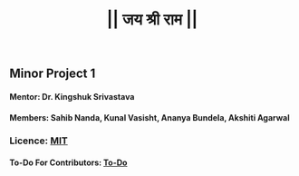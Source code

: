 # <center>**|| जय श्री राम ||**</center>

<br>

## **Minor Project 1**

#### Mentor: Dr. Kingshuk Srivastava
#### Members: Sahib Nanda, Kunal Vasisht, Ananya Bundela, Akshiti Agarwal

### Licence: [MIT](LICENSE)

#### To-Do For Contributors: [To-Do](To-Do.md)



<!-- ## **Steps For Coding (Only Developing Part)**

1. Create **Input Layer** Code
2. Create **Dense Layer** Code With Different Activation Functions
3. Add Other Layers Like **CNN**, **RNN**, **LSTM** etc. 
4. Write **Output Layer** Code
5. Write **Optimizing Algorithms** Like Adam etc.
6. Write **Pruning** Algorithms
7. Create **Training** And **Testing** Functions With Automating Iterations

**Note:** Do All This With Dynamic Memory Allocation. -->
